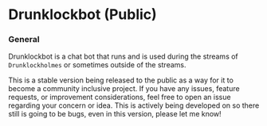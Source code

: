 # Drunklockbot (Public)

### General
Drunklockbot is a chat bot that runs and is used during the streams of `Drunklockholmes` or sometimes outside of the streams. 

This is a stable version being released to the public as a way for it to become a community inclusive project. If you have any issues, feature requests, or improvement considerations, feel free to open an issue regarding your concern or idea. This is actively being developed on so there still is going to be bugs, even in this version, please let me know!
